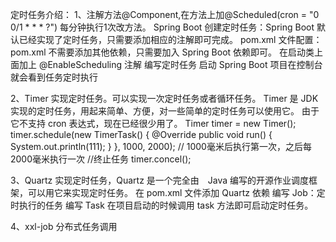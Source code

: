 定时任务介绍：
1、注解方法@Component,在方法上加@Scheduled(cron = "0 0/1 * * * ?")  每分钟执行1次改方法。
Spring Boot 创建定时任务：Spring Boot 默认已经实现了定时任务，只需要添加相应的注解即可完成。
pom.xml 文件配置：pom.xml 不需要添加其他依赖，只需要加入 Spring Boot 依赖即可。
在启动类上面加上 @EnableScheduling 注解
编写定时任务
启动 Spring Boot 项目在控制台就会看到任务定时执行

2、Timer 实现定时任务。可以实现一次定时任务或者循环任务。
Timer 是 JDK 实现的定时任务，用起来简单、方便，对一些简单的定时任务可以使用它。
由于它不支持 cron 表达式，现在已经很少用了。
Timer timer = new Timer();
timer.schedule(new TimerTask() {
    @Override
    public void run() {
        System.out.println(111);
    }
}, 1000, 2000); // 1000毫米后执行第一次，之后每2000毫米执行一次
//终止任务
timer.concel();

3、Quartz 实现定时任务，Quartz 是一个完全由　Java 编写的开源作业调度框架，可以用它来实现定时任务。
在 pom.xml 文件添加 Quartz 依赖
编写 Job：定时执行的任务
编写 Task
在项目启动的时候调用 task 方法即可启动定时任务。

4、xxl-job 分布式任务调用